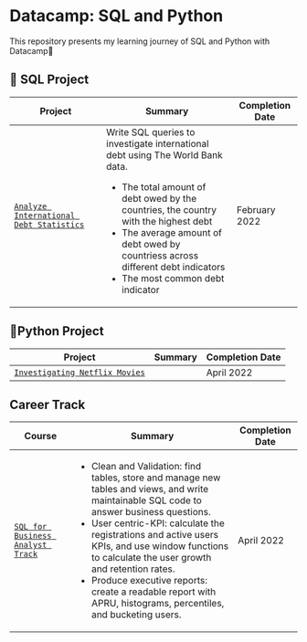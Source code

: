 # Datacamp: SQL and Python
This repository presents my learning journey of SQL and Python with Datacamp🚀

## 📂 SQL Project
| Project | Summary | Completion Date |
| --- | --- | --- |
| [`Analyze International Debt Statistics`](https://github.com/JieunKim-Econ/Datacamp_SQL/blob/main/Project/Analyze%20international%20debt%20statistics.ipynb) | Write SQL queries to investigate international debt using The World Bank data. <ul><li>The total amount of debt owed by the countries, the country with the highest debt </li><li>The average amount of debt owed by countriess across different debt indicators</li><li>The most common debt indicator</li></ul>| February 2022 |

## 🐍Python Project
| Project | Summary | Completion Date |
| --- | --- | --- |
| [`Investigating Netflix Movies`](https://github.com/JieunKim-Econ/Datacamp_SQL/blob/main/Project/Investigating%20Netflix%20Movies.ipynb) | | April 2022 |


## Career Track
| Course | Summary | Completion Date |
| --- | --- | --- |
| [`SQL for Business Analyst Track`](https://github.com/JieunKim-Econ/Datacamp_SQL/blob/main/Certificate/SQL%20for%20Business%20Analyst%20Track.pdf) | <ul><li>Clean and Validation: find tables, store and manage new tables and views, and write maintainable SQL code to answer business questions.</li><li>User centric-KPI: calculate the registrations and active users KPIs, and use window functions to calculate the user growth and retention rates.</li> <li>Produce executive reports: create a readable report with APRU, histograms, percentiles, and bucketing users.</li></ul> | April 2022 |
